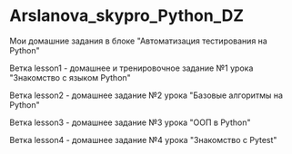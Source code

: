 # Arslanova_skypro_Python_DZ
Мои домашние задания в блоке "Автоматизация тестирования на Python"

Ветка lesson1 - домашнее и тренировочное задание №1 урока "Знакомство с языком Python"

Ветка lesson2 - домашнее задание №2 урока "Базовые алгоритмы на Python"

Ветка lesson3 - домашнее задание №3 урока  "ООП в Python"

Ветка lesson4 - домашнее задание №4 урока  "Знакомство с Pytest"

